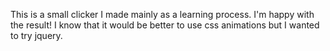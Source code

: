This is a small clicker I made mainly as a learning process. 
I'm happy with the result! I know that it would be better to use css animations but I wanted to try jquery.